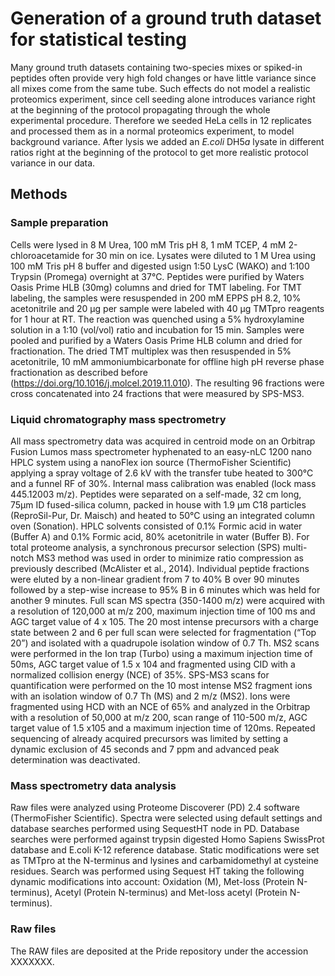 # Generation of a ground truth dataset for statistical testing

Many ground truth datasets containing two-species mixes or spiked-in peptides often provide very high fold changes or have little variance since all mixes come from the same tube. Such effects do not model a realistic proteomics experiment, since cell seeding alone introduces variance right at the beginning of the protocol propagating through the whole experimental procedure. Therefore we seeded HeLa cells in 12 replicates and processed them as in a normal proteomics experiment, to model background variance. After lysis we added an *E.coli* DH5*a* lysate in different ratios right at the beginning of the protocol to get more realistic protocol variance in our data. 

## Methods
### Sample preparation

Cells were lysed in 8 M Urea, 100 mM Tris pH 8, 1 mM TCEP, 4 mM 2-chloroacetamide for 30 min on ice. Lysates were diluted to 1 M Urea using 100 mM Tris pH 8 buffer and digested usign 1:50 LysC (WAKO) and 1:100 Trypsin (Promega) overnight at 37°C. Peptides were purified by Waters Oasis Prime HLB (30mg) columns and dried for TMT labeling. For TMT labeling, the samples were resuspended in 200 mM EPPS pH 8.2, 10% acetonitrile and 20 µg per sample were labeled with 40 µg TMTpro reagents for 1 hour at RT. The reaction was quenched using a 5% hydroxylamine solution in a 1:10 (vol/vol) ratio and incubation for 15 min. Samples were pooled and purified by a Waters Oasis Prime HLB column and dried for fractionation. The dried TMT multiplex was then resuspended in 5% acetonitrile, 10 mM ammoniumbicarbonate for offline high pH reverse phase fractionation as described before (https://doi.org/10.1016/j.molcel.2019.11.010). The resulting 96 fractions were cross concatenated into 24 fractions that were measured by SPS-MS3.

### Liquid chromatography mass spectrometry
All mass spectrometry data was acquired in centroid mode on an Orbitrap Fusion Lumos mass spectrometer hyphenated to an easy-nLC 1200 nano HPLC system using a nanoFlex ion source (ThermoFisher Scientific) applying a spray voltage of 2.6 kV with the transfer tube heated to 300°C and a funnel RF of 30%. Internal mass calibration was enabled (lock mass 445.12003 m/z). Peptides were separated on a self-made, 32 cm long, 75µm ID fused-silica column, packed in house with 1.9 µm C18 particles (ReproSil-Pur, Dr. Maisch) and heated to 50°C using an integrated column oven (Sonation). HPLC solvents consisted of 0.1% Formic acid in water (Buffer A) and 0.1% Formic acid, 80% acetonitrile in water (Buffer B).
For total proteome analysis, a synchronous precursor selection (SPS) multi-notch MS3 method was used in order to minimize ratio compression as previously described (McAlister et al., 2014). Individual peptide fractions were eluted by a non-linear gradient from 7 to 40% B over 90 minutes followed by a step-wise increase to 95% B in 6 minutes which was held for another 9 minutes. Full scan MS spectra (350-1400 m/z) were acquired with a resolution of 120,000 at m/z 200, maximum injection time of 100 ms and AGC target value of 4 x 105. The 20 most intense precursors with a charge state between 2 and 6 per full scan were selected for fragmentation (“Top 20”) and isolated with a quadrupole isolation window of 0.7 Th. MS2 scans were performed in the Ion trap (Turbo) using a maximum injection time of 50ms, AGC target value of 1.5 x 104 and fragmented using CID with a normalized collision energy (NCE) of 35%. SPS-MS3 scans for quantification were performed on the 10 most intense MS2 fragment ions with an isolation window of 0.7 Th (MS) and 2 m/z (MS2). Ions were fragmented using HCD with an NCE of 65% and analyzed in the Orbitrap with a resolution of 50,000 at m/z 200, scan range of 110-500 m/z, AGC target value of 1.5 x105 and a maximum injection time of 120ms. Repeated sequencing of already acquired precursors was limited by setting a dynamic exclusion of 45 seconds and 7 ppm and advanced peak determination was deactivated.

### Mass spectrometry data analysis
Raw files were analyzed using Proteome Discoverer (PD) 2.4 software (ThermoFisher Scientific). Spectra were selected using default settings and database searches performed using SequestHT node in PD. Database searches were performed against trypsin digested Homo Sapiens SwissProt database and E.coli K-12 reference database. Static modifications were set as TMTpro at the N-terminus and lysines and carbamidomethyl at cysteine residues. Search was performed using Sequest HT taking the following dynamic modifications into account: Oxidation (M), Met-loss (Protein N-terminus), Acetyl (Protein N-terminus) and Met-loss acetyl (Protein N-terminus).

### Raw files

The RAW files are deposited at the Pride repository under the accession XXXXXXX.
